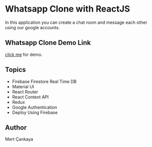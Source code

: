 # Whatsapp Clone with ReactJS
In this application you can create a chat room and message each other using our google accounts.

## Whatsapp Clone Demo Link
<a href="https://whatsapp-clone-1d844.web.app/">click me</a> for demo.


## Topics
+ Firebase Firestore Real Time DB
+ Material UI
+ React Router
+ React Context API
+ Redux
+ Google Authentication
+ Deploy Using Firebase

## Author
Mert Çankaya

